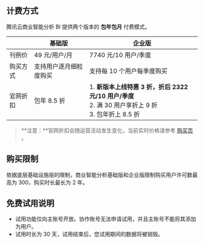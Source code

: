 ## 计费方式
腾讯云商业智能分析 BI 提供两个版本的 **包年包月** 付费模式。


|  | 基础版 | 企业版 |
|---------|---------|---------|
| 刊例价 | 49 元/用户/月 | 7740 元/10 用户/季度 |
| 购买方式 | 支持用户逐月细粒度购买 | 支持每 10 个用户每季度购买 |
| 官网折扣 | 包年 8.5 折 | 1. **新版本上线特惠 3 折，折后 2322 元/10 用户/季度**<br>2. 满 30 用户享折上 9 折<br>3. 包年折上 8.5 折 |

>**注意：**官网折扣会随运营活动发生变化，当前实时价格请参考 [购买页](https://buy.cloud.tencent.com/bi) 。

## 购买限制
依据底层基础设施层的限制，商业智能分析基础版和企业版限制购买用户许可数最高为 300，购买时长最长为 2 年。

## 免费试用说明
- 试用功能仅向主账号开放。协作账号无法申请试用，并且主账号不能将其添加为用户。
- 试用时长为 30 天，试用结束后，您试用期间的数据将被销毁。
